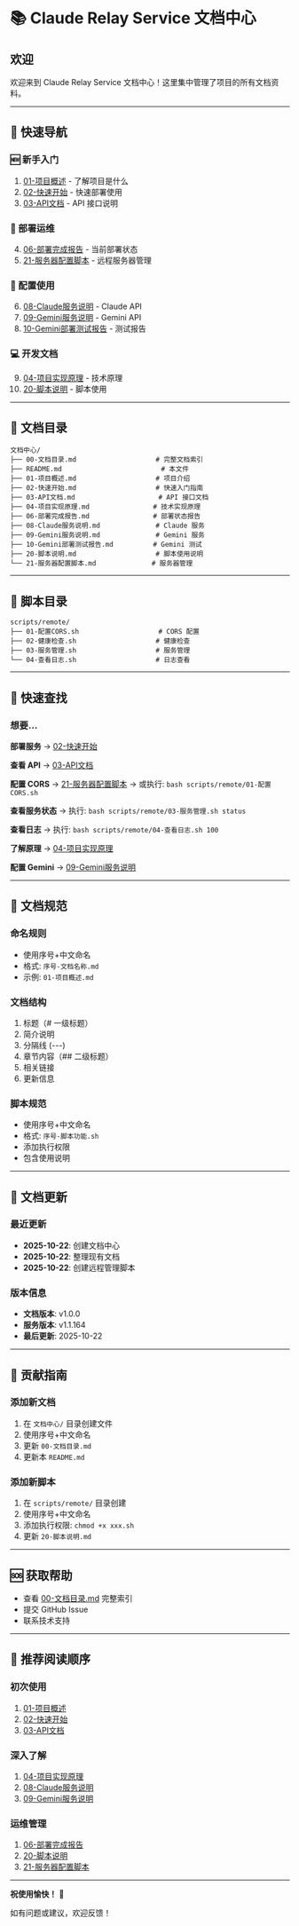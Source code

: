 # 📚 Claude Relay Service 文档中心

## 欢迎

欢迎来到 Claude Relay Service 文档中心！这里集中管理了项目的所有文档资料。

---

## 📖 快速导航

### 🆕 新手入门
1. [01-项目概述](./01-项目概述.md) - 了解项目是什么
2. [02-快速开始](./02-快速开始.md) - 快速部署使用
3. [03-API文档](./03-API文档.md) - API 接口说明

### 🚀 部署运维
4. [06-部署完成报告](./06-部署完成报告.md) - 当前部署状态
5. [21-服务器配置脚本](./21-服务器配置脚本.md) - 远程服务器管理

### 🔧 配置使用
6. [08-Claude服务说明](./08-Claude服务说明.md) - Claude API
7. [09-Gemini服务说明](./09-Gemini服务说明.md) - Gemini API
8. [10-Gemini部署测试报告](./10-Gemini部署测试报告.md) - 测试报告

### 💻 开发文档
9. [04-项目实现原理](./04-项目实现原理.md) - 技术原理
10. [20-脚本说明](./20-脚本说明.md) - 脚本使用

---

## 📁 文档目录

```
文档中心/
├── 00-文档目录.md                    # 完整文档索引
├── README.md                         # 本文件
├── 01-项目概述.md                    # 项目介绍
├── 02-快速开始.md                    # 快速入门指南
├── 03-API文档.md                     # API 接口文档
├── 04-项目实现原理.md                # 技术实现原理
├── 06-部署完成报告.md                # 部署状态报告
├── 08-Claude服务说明.md              # Claude 服务
├── 09-Gemini服务说明.md              # Gemini 服务
├── 10-Gemini部署测试报告.md          # Gemini 测试
├── 20-脚本说明.md                    # 脚本使用说明
└── 21-服务器配置脚本.md              # 服务器管理
```

---

## 🔗 脚本目录

```
scripts/remote/
├── 01-配置CORS.sh                    # CORS 配置
├── 02-健康检查.sh                    # 健康检查
├── 03-服务管理.sh                    # 服务管理
└── 04-查看日志.sh                    # 日志查看
```

---

## 🎯 快速查找

### 想要...

**部署服务**
→ [02-快速开始](./02-快速开始.md)

**查看 API**
→ [03-API文档](./03-API文档.md)

**配置 CORS**
→ [21-服务器配置脚本](./21-服务器配置脚本.md)
→ 或执行: `bash scripts/remote/01-配置CORS.sh`

**查看服务状态**
→ 执行: `bash scripts/remote/03-服务管理.sh status`

**查看日志**
→ 执行: `bash scripts/remote/04-查看日志.sh 100`

**了解原理**
→ [04-项目实现原理](./04-项目实现原理.md)

**配置 Gemini**
→ [09-Gemini服务说明](./09-Gemini服务说明.md)

---

## 📝 文档规范

### 命名规则
- 使用序号+中文命名
- 格式: `序号-文档名称.md`
- 示例: `01-项目概述.md`

### 文档结构
1. 标题（# 一级标题）
2. 简介说明
3. 分隔线 (---)
4. 章节内容（## 二级标题）
5. 相关链接
6. 更新信息

### 脚本规范
- 使用序号+中文命名
- 格式: `序号-脚本功能.sh`
- 添加执行权限
- 包含使用说明

---

## 🔄 文档更新

### 最近更新
- **2025-10-22**: 创建文档中心
- **2025-10-22**: 整理现有文档
- **2025-10-22**: 创建远程管理脚本

### 版本信息
- **文档版本**: v1.0.0
- **服务版本**: v1.1.164
- **最后更新**: 2025-10-22

---

## 📧 贡献指南

### 添加新文档
1. 在 `文档中心/` 目录创建文件
2. 使用序号+中文命名
3. 更新 `00-文档目录.md`
4. 更新本 `README.md`

### 添加新脚本
1. 在 `scripts/remote/` 目录创建
2. 使用序号+中文命名
3. 添加执行权限: `chmod +x xxx.sh`
4. 更新 `20-脚本说明.md`

---

## 🆘 获取帮助

- 查看 [00-文档目录.md](./00-文档目录.md) 完整索引
- 提交 GitHub Issue
- 联系技术支持

---

## 🌟 推荐阅读顺序

### 初次使用
1. [01-项目概述](./01-项目概述.md)
2. [02-快速开始](./02-快速开始.md)
3. [03-API文档](./03-API文档.md)

### 深入了解
1. [04-项目实现原理](./04-项目实现原理.md)
2. [08-Claude服务说明](./08-Claude服务说明.md)
3. [09-Gemini服务说明](./09-Gemini服务说明.md)

### 运维管理
1. [06-部署完成报告](./06-部署完成报告.md)
2. [20-脚本说明](./20-脚本说明.md)
3. [21-服务器配置脚本](./21-服务器配置脚本.md)

---

**祝使用愉快！** 🎉

如有问题或建议，欢迎反馈！
